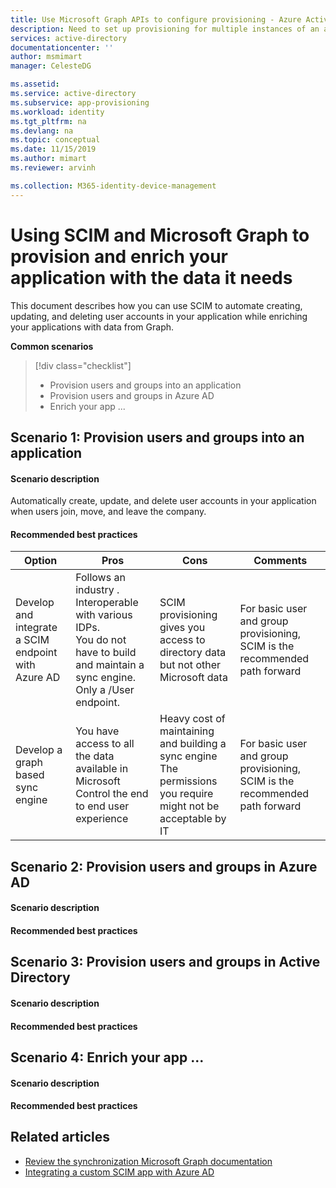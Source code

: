 ```yaml
---
title: Use Microsoft Graph APIs to configure provisioning - Azure Active Directory | Microsoft Docs
description: Need to set up provisioning for multiple instances of an application? Learn how to save time by using the Microsoft Graph APIs to automate the configuration of automatic provisioning.
services: active-directory
documentationcenter: ''
author: msmimart
manager: CelesteDG

ms.assetid: 
ms.service: active-directory
ms.subservice: app-provisioning
ms.workload: identity
ms.tgt_pltfrm: na
ms.devlang: na
ms.topic: conceptual
ms.date: 11/15/2019
ms.author: mimart
ms.reviewer: arvinh

ms.collection: M365-identity-device-management
---
```


# Using SCIM and Microsoft Graph to provision and enrich your application with the data it needs

This document describes how you can use SCIM to automate creating, updating, and deleting user accounts in your application while enriching your applications with data from Graph.

**Common scenarios**


> [!div class="checklist"]
> * Provision users and groups into an application
> * Provision users and groups in Azure AD
> * Enrich your app ... 


## Scenario 1: Provision users and groups into an application
#### Scenario description
Automatically create, update, and delete user accounts in your application when users join, move, and leave the company. 

#### Recommended best practices
|Option  |Pros  |Cons |Comments |
|---------|---------|---------|---------|
|Develop and integrate a SCIM endpoint with Azure AD|Follows an industry . <br> Interoperable with various IDPs. <br> You do not have to build and maintain a sync engine. Only a /User endpoint.|SCIM provisioning gives you access to directory data but not other Microsoft data|For basic user and group provisioning, SCIM is the recommended path forward|
|Develop a graph based sync engine|You have access to all the data available in Microsoft <br> Control the end to end user experience|Heavy cost of maintaining and building a sync engine <br> The permissions you require might not be acceptable by IT|For basic user and group provisioning, SCIM is the recommended path forward|

## Scenario 2: Provision users and groups in Azure AD

#### Scenario description


#### Recommended best practices

## Scenario 3: Provision users and groups in Active Directory

#### Scenario description


#### Recommended best practices


## Scenario 4: Enrich your app ...
#### Scenario description


#### Recommended best practices

## Related articles

- [Review the synchronization Microsoft Graph documentation](https://docs.microsoft.com/graph/api/resources/synchronization-overview?view=graph-rest-beta)
- [Integrating a custom SCIM app with Azure AD](use-scim-to-provision-users-and-groups.md)
